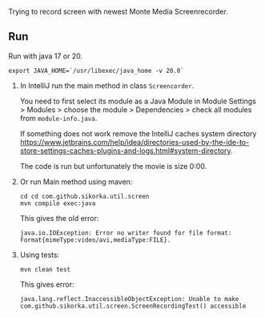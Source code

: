 Trying to record screen with newest Monte Media Screenrecorder. 

Run
---

Run with java 17 or 20. 

    export JAVA_HOME=`/usr/libexec/java_home -v 20.0`

1. In IntelliJ run the main method in class `Screencorder`. 

    You need to first select its module as a Java Module in Module Settings > Modules > choose the module > Dependencies > check all modules from `module-info.java`. 

    If something does not work remove the IntelliJ caches system directory https://www.jetbrains.com/help/idea/directories-used-by-the-ide-to-store-settings-caches-plugins-and-logs.html#system-directory. 

    The code is run but unfortunately the movie is size 0:00.

2. Or run Main method using maven: 
    
       cd cd com.github.sikorka.util.screen
       mvn compile exec:java

    This gives the old error: 

       java.io.IOException: Error no writer found for file format: Format{mimeType:video/avi,mediaType:FILE}.

3. Using tests: 

       mvn clean test

   This gives error: 

       java.lang.reflect.InaccessibleObjectException: Unable to make com.github.sikorka.util.screen.ScreenRecordingTest() accessible
